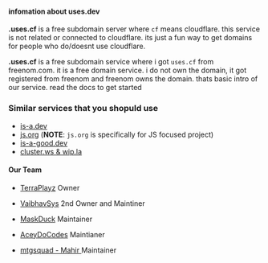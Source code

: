 #### infomation about uses.dev

**.uses.cf** is a free subdomain server where `cf` means cloudflare. this service is not related or connected to cloudflare. its just a fun way to get domains for people who do/doesnt use cloudflare.

**.uses.cf** is a free subdomain service where i got `uses.cf` from freenom.com. it is a free domain service. i do not own the domain, it got registered from freenom and freenom owns the domain. thats basic intro of our service. read the docs to get started

### Similar services that you shopuld use
* [is-a.dev](https://github.com/is-a-dev/register)
* [js.org](https://github.com/js-org/js.org/tree/master) (**NOTE**: `js.org` is specifically for JS focused project)
* [is-a-good.dev](https://github.com/is-a-good-dev/Register) 
* [cluster.ws & wip.la](https://github.com/Olivr/free-domain)

#### Our Team

* [TerraPlayz](https://github.com/TerraPLayz) Owner 

* [VaibhavSys](https://github.com/VaibhavSys) 2nd Owner and Maintiner  

* [MaskDuck](https://github.com/MaskDUck) Maintainer 

* [AceyDoCodes](https://github.com/AceyDoCodes) Maintianer

* [mtgsquad - Mahir ](https://github.com/mtgsquad) Maintainer
